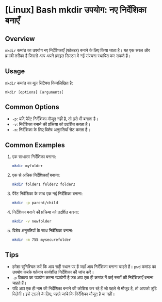 # [Linux] Bash mkdir उपयोग: नए निर्देशिका बनाएँ

## Overview
`mkdir` कमांड का उपयोग नए निर्देशिकाएँ (फोल्डर) बनाने के लिए किया जाता है। यह एक सरल और प्रभावी तरीका है जिससे आप अपने फ़ाइल सिस्टम में नई संरचना स्थापित कर सकते हैं।

## Usage
`mkdir` कमांड का मूल सिंटैक्स निम्नलिखित है:

```
mkdir [options] [arguments]
```

## Common Options
- `-p`: यदि पैरेंट निर्देशिका मौजूद नहीं है, तो इसे भी बनाता है।
- `-v`: निर्देशिका बनाने की प्रक्रिया को प्रदर्शित करता है।
- `-m`: निर्देशिका के लिए विशेष अनुमतियाँ सेट करता है।

## Common Examples
1. एक साधारण निर्देशिका बनाना:
   ```bash
   mkdir myfolder
   ```

2. एक से अधिक निर्देशिकाएँ बनाना:
   ```bash
   mkdir folder1 folder2 folder3
   ```

3. पैरेंट निर्देशिका के साथ एक नई निर्देशिका बनाना:
   ```bash
   mkdir -p parent/child
   ```

4. निर्देशिका बनाने की प्रक्रिया को प्रदर्शित करना:
   ```bash
   mkdir -v newfolder
   ```

5. विशेष अनुमतियों के साथ निर्देशिका बनाना:
   ```bash
   mkdir -m 755 mysecurefolder
   ```

## Tips
- हमेशा सुनिश्चित करें कि आप सही स्थान पर हैं जहाँ आप निर्देशिका बनाना चाहते हैं। `pwd` कमांड का उपयोग करके वर्तमान कार्यशील निर्देशिका की जांच करें।
- `-p` विकल्प का उपयोग करना उपयोगी है जब आप एक ही कमांड में कई स्तरों की निर्देशिकाएँ बनाना चाहते हैं।
- यदि आप एक ही नाम की निर्देशिका बनाने की कोशिश कर रहे हैं जो पहले से मौजूद है, तो आपको त्रुटि मिलेगी। इसे टालने के लिए, पहले जांचें कि निर्देशिका मौजूद है या नहीं।